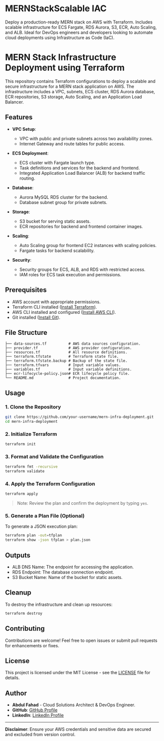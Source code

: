# MERNStackScalable IAC
Deploy a production-ready MERN stack on AWS with Terraform. Includes scalable infrastructure for ECS Fargate, RDS Aurora, S3, ECR, Auto Scaling, and ALB. Ideal for DevOps engineers and developers looking to automate cloud deployments using Infrastructure as Code (IaC).


# MERN Stack Infrastructure Deployment using Terraform

This repository contains Terraform configurations to deploy a scalable and secure infrastructure for a MERN stack application on AWS. The infrastructure includes a VPC, subnets, ECS cluster, RDS Aurora database, ECR repositories, S3 storage, Auto Scaling, and an Application Load Balancer.

## Features

- **VPC Setup**:
  - VPC with public and private subnets across two availability zones.
  - Internet Gateway and route tables for public access.
  
- **ECS Deployment**:
  - ECS cluster with Fargate launch type.
  - Task definitions and services for the backend and frontend.
  - Integrated Application Load Balancer (ALB) for backend traffic routing.

- **Database**:
  - Aurora MySQL RDS cluster for the backend.
  - Database subnet group for private subnets.

- **Storage**:
  - S3 bucket for serving static assets.
  - ECR repositories for backend and frontend container images.

- **Scaling**:
  - Auto Scaling group for frontend EC2 instances with scaling policies.
  - Fargate tasks for backend scalability.

- **Security**:
  - Security groups for ECS, ALB, and RDS with restricted access.
  - IAM roles for ECS task execution and permissions.

## Prerequisites

- AWS account with appropriate permissions.
- Terraform CLI installed ([Install Terraform](https://www.terraform.io/downloads)).
- AWS CLI installed and configured ([Install AWS CLI](https://aws.amazon.com/cli/)).
- Git installed ([Install Git](https://git-scm.com/book/en/v2/Getting-Started-Installing-Git)).

## File Structure

```
├── data-sources.tf          # AWS data sources configuration.
├── provider.tf              # AWS provider configuration.
├── resources.tf             # All resource definitions.
├── terraform.tfstate        # Terraform state file.
├── terraform.tfstate.backup # Backup of the state file.
├── terraform.tfvars         # Input variable values.
├── variables.tf             # Input variable definitions.
├── ecr-lifecycle-policy.json# ECR lifecycle policy file.
└── README.md                # Project documentation.
```

## Usage

### 1. Clone the Repository
```bash
git clone https://github.com/your-username/mern-infra-deployment.git
cd mern-infra-deployment
```

### 2. Initialize Terraform
```bash
terraform init
```

### 3. Format and Validate the Configuration
```bash
terraform fmt -recursive
terraform validate
```

### 4. Apply the Terraform Configuration
```bash
terraform apply
```

> Note: Review the plan and confirm the deployment by typing `yes`.

### 5. Generate a Plan File (Optional)
To generate a JSON execution plan:
```bash
terraform plan -out=tfplan
terraform show -json tfplan > plan.json
```

## Outputs

- ALB DNS Name: The endpoint for accessing the application.
- RDS Endpoint: The database connection endpoint.
- S3 Bucket Name: Name of the bucket for static assets.

## Cleanup

To destroy the infrastructure and clean up resources:
```bash
terraform destroy
```

## Contributing

Contributions are welcome! Feel free to open issues or submit pull requests for enhancements or fixes.

## License

This project is licensed under the MIT License - see the [LICENSE](LICENSE) file for details.

## Author

- **Abdul Fahad** - Cloud Solutions Architect & DevOps Engineer.
- **GitHub**: [GitHub Profile](https://github.com/abdulfahad661)
- **LinkedIn**: [LinkedIn Profile](https://www.linkedin.com/in/abdulfahad07)

---

**Disclaimer**: Ensure your AWS credentials and sensitive data are secured and excluded from version control.
